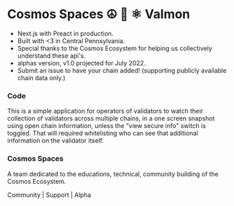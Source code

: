 # Cosmos Spaces ☮️ 💜 ⚛️ Valmon

- Next.js with Preact in production.
- Built with <3 in Central Pennsylvania.
- Special thanks to the Cosmos Ecosystem for helping us collectively understand these api's.
- alphas version, v1.0 projected for July 2022.
- Submit an issue to have your chain added! (supporting publicly available chain data only.)

### Code
This is a simple application for operators of validators to watch their collection of validators across multiple chains, in a one screen snapshot using open chain information, unless the "view secure info" switch is toggled. That will required whitelisting who can see that additional information on the validator itself.

### Cosmos Spaces
A team dedicated to the educations, technical, community building of the Cosmos Ecosystem.

Community | Support | Alpha